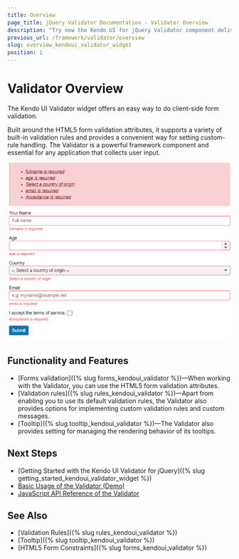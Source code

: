 ```yaml
---
title: Overview
page_title: jQuery Validator Documentation - Validator Overview
description: "Try now the Kendo UI for jQuery Validator component delivering a variety of built-in validation rules and providing convenient options for setting custom-rule handling."
previous_url: /framework/validator/overview
slug: overview_kendoui_validator_widget
position: 1
---
```


# Validator Overview

The Kendo UI Validator widget offers an easy way to do client-side form validation.

Built around the HTML5 form validation attributes, it supports a variety of built-in validation rules and provides a convenient way for setting custom-rule handling. The Validator is a powerful framework component and essential for any application that collects user input.

![Kendo UI for jQuery Validator with Basic Configuration](validator-basic.png)

## Functionality and Features

* [Forms validation]({% slug forms_kendoui_validator %})&mdash;When working with the Validator, you can use the HTML5 form validation attributes.
* [Validation rules]({% slug rules_kendoui_validator %})&mdash;Apart from enabling you to use its default validation rules, the Validator also provides options for implementing custom validation rules and custom messages.
* [Tooltip]({% slug tooltip_kendoui_validator %})&mdash;The Validator also provides setting for managing the rendering behavior of its tooltips.

## Next Steps

* [Getting Started with the Kendo UI Validator for jQuery]({% slug getting_started_kendoui_validator_widget %})
* [Basic Usage of the Validator (Demo)](https://demos.telerik.com/kendo-ui/validator/index)
* [JavaScript API Reference of the Validator](/api/javascript/ui/validator)

## See Also 

* [Validation Rules]({% slug rules_kendoui_validator %})
* [Tooltip]({% slug tooltip_kendoui_validator %})
* [HTML5 Form Constraints]({% slug forms_kendoui_validator %})
